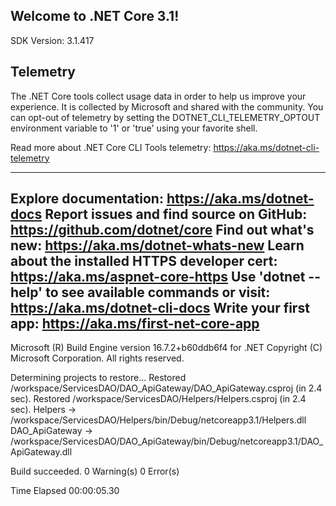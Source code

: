 
Welcome to .NET Core 3.1!
---------------------
SDK Version: 3.1.417

Telemetry
---------
The .NET Core tools collect usage data in order to help us improve your experience. It is collected by Microsoft and shared with the community. You can opt-out of telemetry by setting the DOTNET_CLI_TELEMETRY_OPTOUT environment variable to '1' or 'true' using your favorite shell.

Read more about .NET Core CLI Tools telemetry: https://aka.ms/dotnet-cli-telemetry

----------------
Explore documentation: https://aka.ms/dotnet-docs
Report issues and find source on GitHub: https://github.com/dotnet/core
Find out what's new: https://aka.ms/dotnet-whats-new
Learn about the installed HTTPS developer cert: https://aka.ms/aspnet-core-https
Use 'dotnet --help' to see available commands or visit: https://aka.ms/dotnet-cli-docs
Write your first app: https://aka.ms/first-net-core-app
--------------------------------------------------------------------------------------
Microsoft (R) Build Engine version 16.7.2+b60ddb6f4 for .NET
Copyright (C) Microsoft Corporation. All rights reserved.

  Determining projects to restore...
  Restored /workspace/ServicesDAO/DAO_ApiGateway/DAO_ApiGateway.csproj (in 2.4 sec).
  Restored /workspace/ServicesDAO/Helpers/Helpers.csproj (in 2.4 sec).
  Helpers -> /workspace/ServicesDAO/Helpers/bin/Debug/netcoreapp3.1/Helpers.dll
  DAO_ApiGateway -> /workspace/ServicesDAO/DAO_ApiGateway/bin/Debug/netcoreapp3.1/DAO_ApiGateway.dll

Build succeeded.
    0 Warning(s)
    0 Error(s)

Time Elapsed 00:00:05.30
